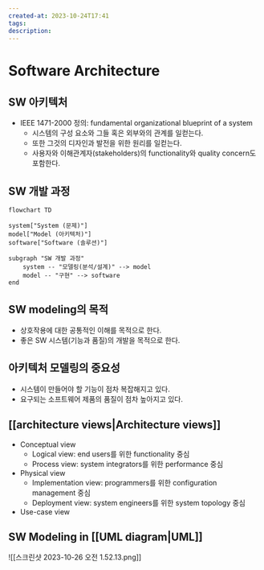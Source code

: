 ```yaml
---
created-at: 2023-10-24T17:41
tags: 
description:
---
```

# Software Architecture
## SW 아키텍처
- IEEE 1471-2000 정의: fundamental organizational blueprint of a system
	- 시스템의 구성 요소와 그들 혹은 외부와의 관계를 일컫는다.
	- 또한 그것의 디자인과 발전을 위한 원리를 일컫는다.
	- 사용자와 이해관계자(stakeholders)의 functionality와 quality concern도 포함한다.

## SW 개발 과정
```mermaid
flowchart TD

system["System (문제)"]
model["Model (아키텍처)"]
software["Software (솔루션)"]

subgraph "SW 개발 과정"
	system -- "모델링(분석/설계)" --> model
	model -- "구현" --> software
end
```
## SW modeling의 목적
- 상호작용에 대한 공통적인 이해를 목적으로 한다.
- 좋은 SW 시스템(기능과 품질)의 개발을 목적으로 한다.

## 아키텍처 모델링의 중요성
- 시스템이 만들어야 할 기능이 점차 복잡해지고 있다.
- 요구되는 소프트웨어 제품의 품질이 점차 높아지고 있다.

## [[architecture views|Architecture views]]
- Conceptual view
	- Logical view: end users를 위한 functionality 중심
	- Process view: system integrators를 위한 performance 중심
- Physical view
	- Implementation view: programmers를 위한 configuration management 중심
	- Deployment view: system engineers를 위한 system topology 중심
- Use-case view

## SW Modeling in [[UML diagram|UML]]
![[스크린샷 2023-10-26 오전 1.52.13.png]]